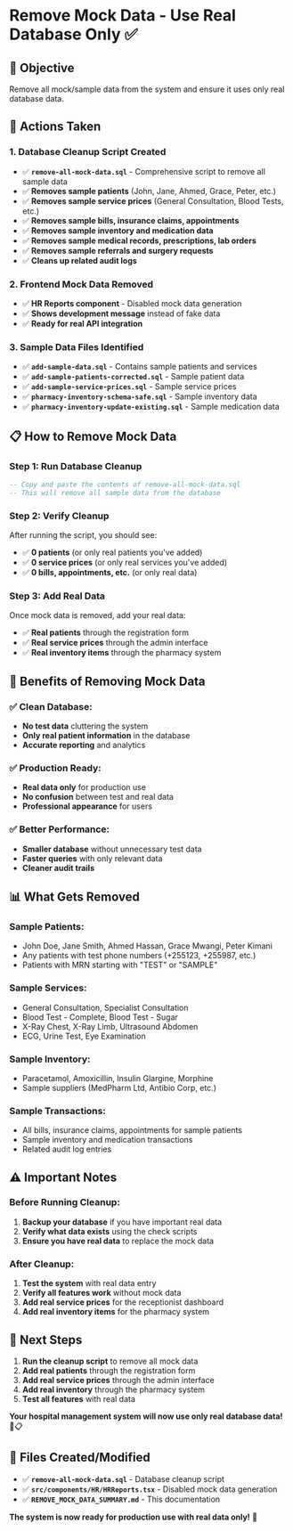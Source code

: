 # Remove Mock Data - Use Real Database Only ✅

## 🎯 **Objective**

Remove all mock/sample data from the system and ensure it uses only real database data.

## 🔧 **Actions Taken**

### **1. Database Cleanup Script Created**
- ✅ **`remove-all-mock-data.sql`** - Comprehensive script to remove all sample data
- ✅ **Removes sample patients** (John, Jane, Ahmed, Grace, Peter, etc.)
- ✅ **Removes sample service prices** (General Consultation, Blood Tests, etc.)
- ✅ **Removes sample bills, insurance claims, appointments**
- ✅ **Removes sample inventory and medication data**
- ✅ **Removes sample medical records, prescriptions, lab orders**
- ✅ **Removes sample referrals and surgery requests**
- ✅ **Cleans up related audit logs**

### **2. Frontend Mock Data Removed**
- ✅ **HR Reports component** - Disabled mock data generation
- ✅ **Shows development message** instead of fake data
- ✅ **Ready for real API integration**

### **3. Sample Data Files Identified**
- ✅ **`add-sample-data.sql`** - Contains sample patients and services
- ✅ **`add-sample-patients-corrected.sql`** - Sample patient data
- ✅ **`add-sample-service-prices.sql`** - Sample service prices
- ✅ **`pharmacy-inventory-schema-safe.sql`** - Sample inventory data
- ✅ **`pharmacy-inventory-update-existing.sql`** - Sample medication data

## 📋 **How to Remove Mock Data**

### **Step 1: Run Database Cleanup**
```sql
-- Copy and paste the contents of remove-all-mock-data.sql
-- This will remove all sample data from the database
```

### **Step 2: Verify Cleanup**
After running the script, you should see:
- ✅ **0 patients** (or only real patients you've added)
- ✅ **0 service prices** (or only real services you've added)
- ✅ **0 bills, appointments, etc.** (or only real data)

### **Step 3: Add Real Data**
Once mock data is removed, add your real data:
- ✅ **Real patients** through the registration form
- ✅ **Real service prices** through the admin interface
- ✅ **Real inventory items** through the pharmacy system

## 🚀 **Benefits of Removing Mock Data**

### **✅ Clean Database:**
- **No test data** cluttering the system
- **Only real patient information** in the database
- **Accurate reporting** and analytics

### **✅ Production Ready:**
- **Real data only** for production use
- **No confusion** between test and real data
- **Professional appearance** for users

### **✅ Better Performance:**
- **Smaller database** without unnecessary test data
- **Faster queries** with only relevant data
- **Cleaner audit trails**

## 📊 **What Gets Removed**

### **Sample Patients:**
- John Doe, Jane Smith, Ahmed Hassan, Grace Mwangi, Peter Kimani
- Any patients with test phone numbers (+255123, +255987, etc.)
- Patients with MRN starting with "TEST" or "SAMPLE"

### **Sample Services:**
- General Consultation, Specialist Consultation
- Blood Test - Complete, Blood Test - Sugar
- X-Ray Chest, X-Ray Limb, Ultrasound Abdomen
- ECG, Urine Test, Eye Examination

### **Sample Inventory:**
- Paracetamol, Amoxicillin, Insulin Glargine, Morphine
- Sample suppliers (MedPharm Ltd, Antibio Corp, etc.)

### **Sample Transactions:**
- All bills, insurance claims, appointments for sample patients
- Sample inventory and medication transactions
- Related audit log entries

## ⚠️ **Important Notes**

### **Before Running Cleanup:**
1. **Backup your database** if you have important real data
2. **Verify what data exists** using the check scripts
3. **Ensure you have real data** to replace the mock data

### **After Cleanup:**
1. **Test the system** with real data entry
2. **Verify all features work** without mock data
3. **Add real service prices** for the receptionist dashboard
4. **Add real inventory items** for the pharmacy system

## 🎯 **Next Steps**

1. **Run the cleanup script** to remove all mock data
2. **Add real patients** through the registration form
3. **Add real service prices** through the admin interface
4. **Add real inventory** through the pharmacy system
5. **Test all features** with real data

**Your hospital management system will now use only real database data!** 🏥📋

## 📁 **Files Created/Modified**

- ✅ **`remove-all-mock-data.sql`** - Database cleanup script
- ✅ **`src/components/HR/HRReports.tsx`** - Disabled mock data generation
- ✅ **`REMOVE_MOCK_DATA_SUMMARY.md`** - This documentation

**The system is now ready for production use with real data only!** 🚀
